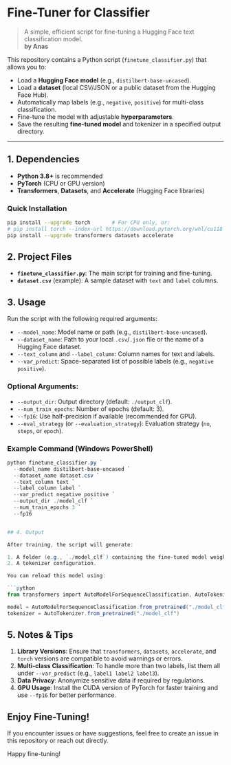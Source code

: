 # Fine-Tuner for Classifier

> A simple, efficient script for fine-tuning a Hugging Face text classification model.  
> **by Anas**

This repository contains a Python script (`finetune_classifier.py`) that allows you to:

- Load a **Hugging Face model** (e.g., `distilbert-base-uncased`).
- Load a **dataset** (local CSV/JSON or a public dataset from the Hugging Face Hub).
- Automatically map labels (e.g., `negative`, `positive`) for multi-class classification.
- Fine-tune the model with adjustable **hyperparameters**.
- Save the resulting **fine-tuned model** and tokenizer in a specified output directory.

---

## 1. Dependencies

- **Python 3.8+** is recommended
- **PyTorch** (CPU or GPU version)
- **Transformers**, **Datasets**, and **Accelerate** (Hugging Face libraries)

### Quick Installation

```bash
pip install --upgrade torch       # For CPU only, or:
# pip install torch --index-url https://download.pytorch.org/whl/cu118  # For CUDA support
pip install --upgrade transformers datasets accelerate
```

## 2. Project Files

- **`finetune_classifier.py`**: The main script for training and fine-tuning.
- **`dataset.csv`** (example): A sample dataset with `text` and `label` columns.

## 3. Usage

Run the script with the following required arguments:

- `--model_name`: Model name or path (e.g., `distilbert-base-uncased`).
- `--dataset_name`: Path to your local `.csv`/`.json` file or the name of a Hugging Face dataset.
- `--text_column` and `--label_column`: Column names for text and labels.
- `--var_predict`: Space-separated list of possible labels (e.g., `negative positive`).

### Optional Arguments:

- `--output_dir`: Output directory (default: `./output_clf`).
- `--num_train_epochs`: Number of epochs (default: 3).
- `--fp16`: Use half-precision if available (recommended for GPU).
- `--eval_strategy` (or `--evaluation_strategy`): Evaluation strategy (`no`, `steps`, or `epoch`).

### Example Command (Windows PowerShell)

```powershell
python finetune_classifier.py `
  --model_name distilbert-base-uncased `
  --dataset_name dataset.csv `
  --text_column text `
  --label_column label `
  --var_predict negative positive `
  --output_dir ./model_clf `
  --num_train_epochs 3 `
  --fp16


## 4. Output

After training, the script will generate:

1. A folder (e.g., `./model_clf`) containing the fine-tuned model weights.
2. A tokenizer configuration.

You can reload this model using:

```python
from transformers import AutoModelForSequenceClassification, AutoTokenizer

model = AutoModelForSequenceClassification.from_pretrained("./model_clf")
tokenizer = AutoTokenizer.from_pretrained("./model_clf")
```

## 5. Notes & Tips

1. **Library Versions**: Ensure that `transformers`, `datasets`, `accelerate`, and `torch` versions are compatible to avoid warnings or errors.
2. **Multi-class Classification**: To handle more than two labels, list them all under `--var_predict` (e.g., `label1 label2 label3`).
3. **Data Privacy**: Anonymize sensitive data if required by regulations.
4. **GPU Usage**: Install the CUDA version of PyTorch for faster training and use `--fp16` for better performance.

## Enjoy Fine-Tuning!

If you encounter issues or have suggestions, feel free to create an issue in this repository or reach out directly.

Happy fine-tuning!
